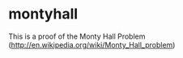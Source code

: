 montyhall
=========
This is a proof of the Monty Hall Problem (http://en.wikipedia.org/wiki/Monty_Hall_problem)
